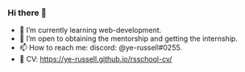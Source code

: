 ### Hi there 👋
- 🌱 I’m currently learning web-development.
- 🤔 I’m open to obtaining the mentorship and getting the internship.
- 📫 How to reach me: discord: @ye-russell#0255.
- 🔧 CV: https://ye-russell.github.io/rsschool-cv/
<!--
**ye-russell/ye-russell** is a ✨ _special_ ✨ repository because its `README.md` (this file) appears on your GitHub profile.
-->
